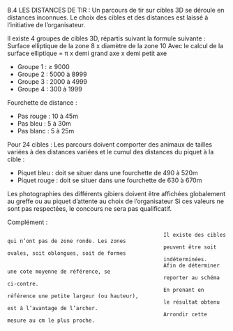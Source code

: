 B.4 LES DISTANCES DE TIR :
Un parcours de tir sur cibles 3D se déroule en distances inconnues.
Le choix des cibles et des distances est laissé à l’initiative de l’organisateur.

Il existe 4 groupes de cibles 3D, répartis suivant la formule suivante :
Surface elliptique de la zone 8 x diamètre de la zone 10
Avec le calcul de la surface elliptique = π x demi grand axe x demi petit axe

- Groupe 1 : ≥ 9000
- Groupe 2 : 5000 à 8999
- Groupe 3 : 2000 à 4999
- Groupe 4 : 300 à 1999

Fourchette de distance :

- Pas rouge : 10 à 45m
- Pas bleu : 5 à 30m
- Pas blanc : 5 à 25m

Pour 24 cibles :
Les parcours doivent comporter des animaux de tailles variées à des distances variées et le cumul des
distances du piquet à la cible :

- Piquet bleu : doit se situer dans une fourchette de 490 à 520m
- Piquet rouge : doit se situer dans une fourchette de 630 à 670m

Les photographies des différents gibiers doivent être affichées globalement au greffe ou au piquet
d’attente au choix de l’organisateur
Si ces valeurs ne sont pas respectées, le concours ne sera pas qualificatif.

Complément :

                                                      Il existe des cibles qui n’ont pas de zone ronde. Les zones
                                                      peuvent être soit ovales, soit oblongues, soit de formes
                                                      indéterminées.
                                                      Afin de déterminer une cote moyenne de référence, se
                                                      reporter au schéma ci-contre.
                                                      En prenant en référence une petite largeur (ou hauteur),
                                                      le résultat obtenu est à l’avantage de l’archer.
                                                      Arrondir cette mesure au cm le plus proche.
